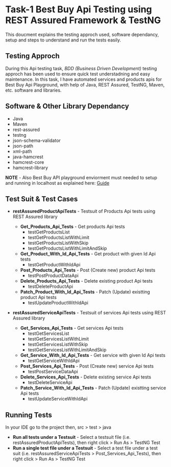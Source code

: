 # Task-1 Best Buy Api Testing using REST Assured Framework & TestNG
This doucment explains the testing approch used, software dependancy, setup and steps to understand and run the tests easily.

## Testing Approch
During this Api testing task, *BDD (Business Driven Development)* testing approch has been used to ensure quick test understadning and easy maintenance. In this task, I have automated services and products apis for Best Buy Api Playground, with help of Java, REST Assured, TestNG, Maven, etc. software and libraries. 

## Software & Other Library Dependancy
* Java
* Maven
* rest-assured
* testng
* json-schema-validator
* json-path
* xml-path
* java-hamcrest
* hamcrest-core
* hamcrest-library

**NOTE** - Also Best Buy API playground enviorment must needed to setup and running in localhost as explained here: [Guide](https://github.com/bestbuy/api-playground/#getting-started)

## Test Suit & Test Cases
* __restAssuredProductApiTests__  -  Testsuit of Products Api tests using REST Assured library
  * __Get_Products_Api_Tests__   -  Get products Api tests
    * testGetProductsList
    * testGetProductsListWithLimit
    * testGetProductsListWithSkip
    * testGetProductsListWithLimitAndSkip
  * __Get_Product_With_Id_Api_Tests__ - Get product with given Id Api tests
    * testGetProductWithIdApi
  * __Post_Products_Api_Tests__ - Post (Create new) product Api tests
    * testPostProductDataApi
  * __Delete_Products_Api_Tests__ - Delete existing product Api tests
    * testDeleteProductApi
  * __Patch_Product_With_Id_Api_Tests__ - Patch (Update) existting product Api tests
    * testUpdateProductWithIdApi
       
* __restAssuredServiceApiTests__  -  Testsuit of services Api tests using REST Assured library
  * __Get_Services_Api_Tests__   -  Get services Api tests
    * testGetServicesList
    * testGetServicesListWithLimit
    * testGetServicesListWithSkip
    * testGetServicesListWithLimitAndSkip
  * __Get_Service_With_Id_Api_Tests__ - Get service with given Id Api tests
    * testGetServiceWithIdApi
  * __Post_Services_Api_Tests__ - Post (Create new) service Api tests
    * testPostServiceDataApi
  * __Delete_Services_Api_Tests__ - Delete existing service Api tests
    * testDeleteServiceApi
  * __Patch_Service_With_Id_Api_Tests__ - Patch (Update) existting service Api tests
    * testUpdateServiceWithIdApi
       
## Running Tests
In your IDE go to the project then, src > test > java
* __Run all tests under a Testsuit__ - Select a testsuit file (i.e. restAssuredProductApiTests), then right click > Run As > TestNG Test
* __Run a single test file under a Testsuit__ - Select a test file under a test suit (i.e. restAssuredServiceApiTests > Post_Services_Api_Tests), then right click > Run As > TestNG Test
